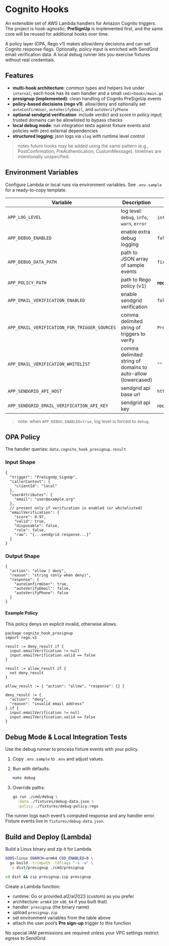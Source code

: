 # Cognito Hooks

An extensible set of AWS Lambda handlers for Amazon Cognito triggers. The
project is hook-agnostic; **PreSignUp** is implemented first, and the same
core will be reused for additional hooks over time.

A policy layer (OPA, Rego v1) makes allow/deny decisions and can set Cognito
response flags. Optionally, policy input is enriched with SendGrid email
verification data. A local debug runner lets you exercise fixtures without
real credentials.

## Features

* **multi-hook architecture**: common types and helpers live under `internal`;
  each hook has its own handler and a small `cmd/<hook>/main.go`
* **presignup (implemented)**: clean handling of Cognito PreSignUp events
* **policy-based decisions (rego v1)**: allow/deny and optionally set
  `autoConfirmUser`, `autoVerifyEmail`, and `autoVerifyPhone`
* **optional sendgrid verification**: include verdict and score in policy
  input; trusted domains can be allowlisted to bypass checks
* **local debug mode**: run integration tests against fixture events and
  policies with zero external dependencies
* **structured logging**: json logs via `slog` with runtime level control

> notes
> future hooks may be added using the same pattern (e.g., PostConfirmation,
> PreAuthentication, CustomMessage). timelines are intentionally unspecified.

## Environment Variables

Configure Lambda or local runs via environment variables. See `.env.sample`
for a ready-to-copy template.

| Variable                                      | Description                                                  | Default                    |
| --------------------------------------------- | ------------------------------------------------------------ | -------------------------- |
| `APP_LOG_LEVEL`                               | log level: `debug`, `info`, `warn`, `error`                  | `info` (or `debug` if dbg) |
| `APP_DEBUG_ENABLED`                           | enable extra debug logging                                   | `false`                    |
| `APP_DEBUG_DATA_PATH`                         | path to JSON array of sample events                          | `fixtures/debug-data.json` |
| `APP_POLICY_PATH`                             | path to Rego policy (v1)                                     | **required**               |
| `APP_EMAIL_VERIFICATION_ENABLED`              | enable sendgrid verification                                 | `false`                    |
| `APP_EMAIL_VERIFICATION_FOR_TRIGGER_SOURCES`  | comma delimited string of triggers to verify                 | `PreSignUp_SignUp`         |
| `APP_EMAIL_VERIFICATION_WHITELIST`            | comma delimited string of domains to auto-allow (lowercased) | `""`                       |
| `APP_SENDGRID_API_HOST`                       | sendgrid api base url                                        | `https://api.sendgrid.com` |
| `APP_SENDGRID_EMAIL_VERIFICATION_API_KEY`     | sendgrid api key                                             | required if verification   |

> note: when `APP_DEBUG_ENABLED=true`, log level is forced to `debug`.

## OPA Policy

The handler queries: `data.cognito_hook_presignup.result`

### Input Shape

```jsonc
{
  "trigger": "PreSignUp_SignUp",
  "callerContext": {
    "clientId": "local"
  },
  "userAttributes": {
    "email": "user@example.org"
  },
  // present only if verification is enabled (or whitelisted)
  "emailVerification": {
    "score": 0.97,
    "valid": true,
    "disposable": false,
    "role": false,
    "raw": "{...sendgrid response...}"
  }
}
````

### Output Shape

```jsonc
{
  "action": "allow | deny",
  "reason": "string (only when deny)",
  "response": {
    "autoConfirmUser": true,
    "autoVerifyEmail": false,
    "autoVerifyPhone": false
  }
}
```

#### Example Policy

This policy denys on explicit invalid, otherwise allows.

```rego
package cognito_hook_presignup
import rego.v1

result := deny_result if {
  input.emailVerification != null
  input.emailVerification.valid == false
}

result := allow_result if {
  not deny_result
}

allow_result := { "action": "allow", "response": {} }

deny_result := {
  "action": "deny",
  "reason": "invalid email address"
} if {
  input.emailVerification != null
  input.emailVerification.valid == false
}
```

## Debug Mode & Local Integration Tests

Use the debug runner to process fixture events with your policy.

1. Copy `.env.sample` to `.env` and adjust values.

2. Run with defaults:

   ```bash
   make debug
   ```

3. Override paths:

   ```bash
   go run ./cmd/debug \
     -data ./fixtures/debug-data.json \
     -policy ./fixtures/debug-policy.rego
   ```

The runner logs each event’s computed response and any handler error. Fixture
events live in `fixtures/debug-data.json`.

## Build and Deploy (Lambda)

Build a Linux binary and zip it for Lambda.

```bash
GOOS=linux GOARCH=arm64 CGO_ENABLED=0 \
  go build -trimpath -ldflags "-s -w" \
  -o dist/presignup ./cmd/presignup

cd dist && zip presignup.zip presignup
```

Create a Lambda function:

* runtime: Go or provided.al2/al2023 (custom) as you prefer
* architecture: `arm64` (or `x86_64` if you built that)
* handler: `presignup` (the binary name)
* upload `presignup.zip`
* set environment variables from the table above
* attach the user pool’s **Pre sign-up** trigger to this function

No special IAM permissions are required unless your VPC settings restrict
egress to SendGrid.
